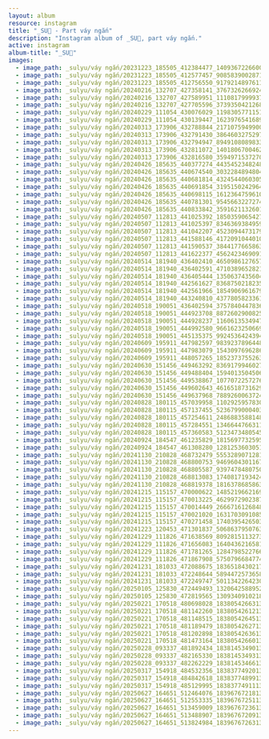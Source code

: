 ```yaml
---
layout: album
resource: instagram
title: "_SU🎀 - Part váy ngắn"
description: "Instagram album of _SU🎀, part váy ngắn."
active: instagram
album-title: "_SU🎀"
images:
  - image_path: _sulyu/váy ngắn/20231223_185505_412384477_1409367226600892_1556114953737945102_n.jpg
  - image_path: _sulyu/váy ngắn/20231223_185505_412577457_908583900287116_252508482615425372_n.jpg
  - image_path: _sulyu/váy ngắn/20231223_185505_412756550_917921489761194_2371058928543573205_n.jpg
  - image_path: _sulyu/váy ngắn/20240216_132707_427358141_3767326266924328_1147158385453642814_n.jpg
  - image_path: _sulyu/váy ngắn/20240216_132707_427589951_1110817999937161_243017275374419391_n.jpg
  - image_path: _sulyu/váy ngắn/20240216_132707_427705596_373935042126825_3226824778093730052_n.jpg
  - image_path: _sulyu/váy ngắn/20240229_111054_430076029_1198305771151291_999207970888894817_n.jpg
  - image_path: _sulyu/váy ngắn/20240229_111054_430139447_1623976541689900_6359961266847327735_n.jpg
  - image_path: _sulyu/váy ngắn/20240313_173906_432788844_2171075949900239_4996701329442599006_n.jpg
  - image_path: _sulyu/váy ngắn/20240313_173906_432791430_386460327529771_2582427784932214897_n.jpg
  - image_path: _sulyu/váy ngắn/20240313_173906_432794947_894910808983315_1415657604516664921_n.jpg
  - image_path: _sulyu/váy ngắn/20240313_173906_432811072_1401806700462852_5304115795019286341_n.jpg
  - image_path: _sulyu/váy ngắn/20240313_173906_432816580_359497153727058_3667648975488688100_n.jpg
  - image_path: _sulyu/váy ngắn/20240426_185635_440377274_443545234824831_4194349567631329583_n.jpg
  - image_path: _sulyu/váy ngắn/20240426_185635_440674540_303228489480476_6235961835410804075_n.jpg
  - image_path: _sulyu/váy ngắn/20240426_185635_440681814_432454406030563_6466227849794964357_n.jpg
  - image_path: _sulyu/váy ngắn/20240426_185635_440691854_319515024296426_2274042475177924530_n.jpg
  - image_path: _sulyu/váy ngắn/20240426_185635_440698115_1612364759610385_4187783869189169498_n.jpg
  - image_path: _sulyu/váy ngắn/20240426_185635_440781301_954566322727437_2733753512366191086_n.jpg
  - image_path: _sulyu/váy ngắn/20240426_185635_440833842_359162113260167_2935155250107411686_n.jpg
  - image_path: _sulyu/váy ngắn/20240507_112813_441025392_1850359065427612_3962106530937549595_n.jpg
  - image_path: _sulyu/váy ngắn/20240507_112813_441025397_834636938495975_1065929624065527448_n.jpg
  - image_path: _sulyu/váy ngắn/20240507_112813_441042207_452309447317998_7546137144323817205_n.jpg
  - image_path: _sulyu/váy ngắn/20240507_112813_441588146_417209104401017_5947152152845812292_n.jpg
  - image_path: _sulyu/váy ngắn/20240507_112813_441590537_3844177665863383_5544949818100845356_n.jpg
  - image_path: _sulyu/váy ngắn/20240507_112813_441622377_456242346909172_4205785423780870514_n.jpg
  - image_path: _sulyu/váy ngắn/20240514_181940_436402410_465098612765718_7440342039772700388_n.jpg
  - image_path: _sulyu/váy ngắn/20240514_181940_436402591_471038965282167_6310107314053992974_n.jpg
  - image_path: _sulyu/váy ngắn/20240514_181940_436405444_1350637435604231_851379828716939251_n.jpg
  - image_path: _sulyu/váy ngắn/20240514_181940_442561627_836875021823589_1954418534078794864_n.jpg
  - image_path: _sulyu/váy ngắn/20240514_181940_442561966_1854906961679827_727531182547950417_n.jpg
  - image_path: _sulyu/váy ngắn/20240514_181940_443240810_437780582336125_4094036912603845664_n.jpg
  - image_path: _sulyu/váy ngắn/20240518_190051_436402594_3757840447836667_2795114993692145882_n.jpg
  - image_path: _sulyu/váy ngắn/20240518_190051_444923708_887260290082550_7208179206165319985_n.jpg
  - image_path: _sulyu/váy ngắn/20240518_190051_444928237_1160613534947334_2207837507190981923_n.jpg
  - image_path: _sulyu/váy ngắn/20240518_190051_444992580_966162325066933_2013751838923356202_n.jpg
  - image_path: _sulyu/váy ngắn/20240518_190051_445135375_992453642439422_2488699092557512869_n.jpg
  - image_path: _sulyu/váy ngắn/20240609_195911_447982597_983923789644811_6967110556498266107_n.jpg
  - image_path: _sulyu/váy ngắn/20240609_195911_447983079_1543097696286253_6918564748138095957_n.jpg
  - image_path: _sulyu/váy ngắn/20240609_195911_448057265_1852373755263626_4319241121960770647_n.jpg
  - image_path: _sulyu/váy ngắn/20240630_151456_449463292_836917994602700_1748539157747745755_n.jpg
  - image_path: _sulyu/váy ngắn/20240630_151456_449488404_1594013504506528_5171124399535160403_n.jpg
  - image_path: _sulyu/váy ngắn/20240630_151456_449538867_1077072257276490_2421751372413679817_n.jpg
  - image_path: _sulyu/váy ngắn/20240630_151456_449602643_461651873162947_7304884716597384168_n.jpg
  - image_path: _sulyu/váy ngắn/20240630_151456_449637968_788926006372402_771030453418447772_n.jpg
  - image_path: _sulyu/váy ngắn/20240828_180115_457039958_1102925957830796_5491172653979573749_n.jpg
  - image_path: _sulyu/váy ngắn/20240828_180115_457137455_523679900040366_4747811784558256035_n.jpg
  - image_path: _sulyu/váy ngắn/20240828_180115_457254611_2486883588148840_9151159913359666872_n.jpg
  - image_path: _sulyu/váy ngắn/20240828_180115_457284551_1346644766311525_8259596963431267848_n.jpg
  - image_path: _sulyu/váy ngắn/20240828_180115_457360583_512347348054558_4999720863398748634_n.jpg
  - image_path: _sulyu/váy ngắn/20240924_184547_461235829_1815697732595749_6708854123138279626_n.jpg
  - image_path: _sulyu/váy ngắn/20240924_184547_461308280_1281253603051922_7437952499613713924_n.jpg
  - image_path: _sulyu/váy ngắn/20241130_210828_468732479_555328907128176_5648856470932551281_n.jpg
  - image_path: _sulyu/váy ngắn/20241130_210828_468800753_946960430116727_4842928567670819741_n.jpg
  - image_path: _sulyu/váy ngắn/20241130_210828_468805587_939747848075014_2987136734630950123_n.jpg
  - image_path: _sulyu/váy ngắn/20241130_210828_468813083_1740817193424193_6101795659482385728_n.jpg
  - image_path: _sulyu/váy ngắn/20241130_210828_468819378_1816378685863105_4338023012570781605_n.jpg
  - image_path: _sulyu/váy ngắn/20241215_115157_470000622_1485219662169654_3104802583616405575_n.jpg
  - image_path: _sulyu/váy ngắn/20241215_115157_470013225_462997290238727_2917801379479597231_n.jpg
  - image_path: _sulyu/váy ngắn/20241215_115157_470014449_2666716126848043_6267551282555789820_n.jpg
  - image_path: _sulyu/váy ngắn/20241215_115157_470021020_1631703091085776_8392003099136319301_n.jpg
  - image_path: _sulyu/váy ngắn/20241215_115157_470271458_1740395426503570_6896176409073993028_n.jpg
  - image_path: _sulyu/váy ngắn/20241223_120453_471301837_506863795076357_5177525905246544377_n.jpg
  - image_path: _sulyu/váy ngắn/20241229_111826_471638569_809281511327393_645176526556762109_n.jpg
  - image_path: _sulyu/váy ngắn/20241229_111826_471656083_1640436216581614_4876824142753314266_n.jpg
  - image_path: _sulyu/váy ngắn/20241229_111826_471781265_1284798522766617_2841552090972779010_n.jpg
  - image_path: _sulyu/váy ngắn/20241229_111826_471867908_575079668477485_789127806374122177_n.jpg
  - image_path: _sulyu/váy ngắn/20241231_181033_472088675_1836518430217974_5800080029266079993_n.jpg
  - image_path: _sulyu/váy ngắn/20241231_181033_472248644_589447257365854_877150201755821709_n.jpg
  - image_path: _sulyu/váy ngắn/20241231_181033_472249747_501134226423004_8779627736762045214_n.jpg
  - image_path: _sulyu/váy ngắn/20250105_125830_472449493_1320642588952401_3260285112476454843_n.jpg
  - image_path: _sulyu/váy ngắn/20250105_125830_472819565_1309340910218257_1358367592244243024_n.jpg
  - image_path: _sulyu/váy ngắn/20250221_170518_480698028_18380542663138827_2048687723171937356_n.jpg
  - image_path: _sulyu/váy ngắn/20250221_170518_481142260_18380542612138827_1052944785890499362_n.jpg
  - image_path: _sulyu/váy ngắn/20250221_170518_481148515_18380542645138827_6412322402013884367_n.jpg
  - image_path: _sulyu/váy ngắn/20250221_170518_481189479_18380542627138827_8844863213876453043_n.jpg
  - image_path: _sulyu/váy ngắn/20250221_170518_481202898_18380542636138827_2147741255129583193_n.jpg
  - image_path: _sulyu/váy ngắn/20250221_170518_481473164_18380542660138827_4744799486135535993_n.jpg
  - image_path: _sulyu/váy ngắn/20250228_093337_481892434_18381453490138827_1151793322103816995_n.jpg
  - image_path: _sulyu/váy ngắn/20250228_093337_482165330_18381453493138827_1771222230713805089_n.jpg
  - image_path: _sulyu/váy ngắn/20250228_093337_482262229_18381453466138827_3851691026786423338_n.jpg
  - image_path: _sulyu/váy ngắn/20250317_154918_484532356_18383774920138827_3044938993565106349_n.jpg
  - image_path: _sulyu/váy ngắn/20250317_154918_484842618_18383774899138827_325788167909399363_n.jpg
  - image_path: _sulyu/váy ngắn/20250317_154918_485129995_18383774911138827_8408272515100244283_n.jpg
  - image_path: _sulyu/váy ngắn/20250627_164651_512464076_18396767218138827_8979300208277111182_n.jpg
  - image_path: _sulyu/váy ngắn/20250627_164651_512553335_18396767251138827_4036360609568964290_n.jpg
  - image_path: _sulyu/váy ngắn/20250627_164651_513459009_18396767236138827_832736983162846763_n.jpg
  - image_path: _sulyu/váy ngắn/20250627_164651_513488907_18396767209138827_539939802012718083_n.jpg
  - image_path: _sulyu/váy ngắn/20250627_164651_513824984_18396767263138827_1081424398418480392_n.jpg
---
```

